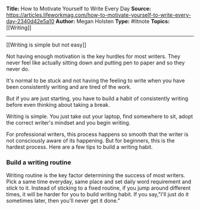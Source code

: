 ---
---
**Title:** How to Motivate Yourself to Write Every Day
**Source:** https://articles.lifeworkmag.com/how-to-motivate-yourself-to-write-every-day-2340d42e5a10
**Author:** Megan Holsten
**Type:** #litnote
**Topics:** [[Writing]] 

----

[[Writing is simple but not easy]]

Not having enough motivation is the key hurdles for most writers. They never feel like actually sitting down and putting pen to paper and so they never do. 

It's normal to be stuck and not having the feeling to write when you have been consistently writing and are tired of the work. 

But if you are just starting, you have to build a habit of consistently writing before even thinking about taking a break.

Writing is simple. You just take out your laptop, find somewhere to sit, adopt the correct writer's mindset and you begin writing.

For professional writers, this process happens so smooth that the writer is not consciously aware of its happening. But for beginners, this is the hardest process.  Here are a few tips to build a writing habit.

### Build a writing routine

Writing routine is the key factor determining the success of most writers. Pick a same time everyday, same place and set daily word requirement and stick to it.
Instead of sticking to a fixed routine, if you jump around different times, it will be harder for you to build writing habit.
If you say,"I'll just do it sometimes later, then you'll never get it done."
